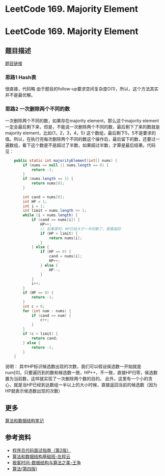 # LeetCode 169. Majority Element

# LeetCode 169. Majority Element


## 题目描述


[题目链接](https://leetcode.com/problems/majority-element/)


### 思路1 Hash表
很直接，代码略
由于题目的follow-up要求空间复杂度O(1)，所以，这个方法其实并不是最优解。


### 思路2 一次删除两个不同的数
一次删除两个不同的数，如果存在majority element，那么这个majority element一定会最后剩下来，但是，不能说一次删除两个不同的数，最后剩下了来的数就是majority element，比如{1，2，3，4，5} 这个数组，最后剩下5，5不是要求的值。所以，在执行完每次删除两个不同的数这个操作后，最后留下的数，还要过一遍数组，看下这个数是不是超过了半数，如果超过半数，才算是最后结果。代码见：
```java
    public static int majorityElement(int[] nums) {
        if (nums == null || nums.length == 0) {
            return -1;
        }
        if (nums.length == 1) {
            return nums[0];
        }
        
        int cand = nums[0];
        int HP = 1;
        int i = 1;
        int limit = nums.length >> 1;
        while (i < nums.length) {
            if (cand == nums[i]) {
                HP++;
                // 如果某时，HP已经大于一半的数了，直接返回
                if (HP > limit) {
                    return nums[i];
                }
            } else {
                if (HP == 0) {
                    cand = nums[i];
                    HP++;
                } else {
                    HP--;
                }
            }
            i++;
        }
        if (HP == 0) {
            return -1;
        }
        int c = 0;
        for (int num : nums) {
            if (cand == num) {
                c++;
            }
        }
        if (c > limit) {
            return cand;
        } else {
            return -1;
        }
    }
```


说明：
其中HP标识候选数出现的次数，我们可以假设侯选数一开始就是num[0]，只要遍历到的数和候选数一致，HP++，不一致，直接HP归零，侯选数置为当前数，这样就实现了一次删除两个数的目的。
此外，这里有一个小的贪心，就是当HP已经到达数组一半以上的大小时候，直接返回当前的候选数（因为HP就表示侯选数出现的次数）


## 更多


[算法和数据结构笔记](https://github.com/GreyZeng/algorithm)


## 参考资料


- [程序员代码面试指南（第2版）](https://book.douban.com/subject/30422021/)
- [算法和数据结构基础班-左程云](https://ke.qq.com/course/2145184)
- [极客时间-数据结构与算法之美-王争](https://time.geekbang.org/column/intro/126)
- [算法(第四版)](https://book.douban.com/subject/19952400/)
